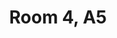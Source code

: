 ---
basin: 'Yes'
cudn: true
floor: Second
grade: 3
images:
- /assets/images/rooms/fc/a5_4_1.jpg
- /assets/images/rooms/fc/a5_4_2.jpg
living_room: 'No'
location: Front Court
name: '4'
network: Wired and Wireless
title: Room 4, A5
---